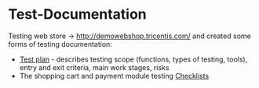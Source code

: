 # Test-Documentation

Testing web store -> http://demowebshop.tricentis.com/ and created some forms of testing documentation: 

 <ul>
<li>  <a href="https://docs.google.com/document/d/1wucAR1XXRtA4_9lxGkdTkYqONghi6W5WEZlQ-hHBc08/edit?usp=sharing">Test plan</a> - describes testing scope (functions, types of testing, tools), entry and exit criteria, main work stages, risks </li> 

 <li>  The shopping cart and payment module testing <a href="https://docs.google.com/spreadsheets/d/1fbmK-CzF_emggcVd9faSQc4qSu6YR-gRawBbCz1KGz4/edit?usp=sharing"> Checklists </a> </li>
 
<!--<li>  The shopping cart and payment module <a href="">Test cases</a> made with Jira   </li>
<li>  <a href="">Bug Reports</a> made with YouTrack</li>
</ul> -->